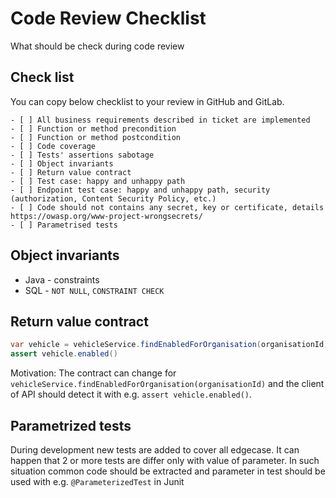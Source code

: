 # Code Review Checklist
What should be check during code review

## Check list

You can copy below checklist to your review in GitHub and GitLab.

```
- [ ] All business requirements described in ticket are implemented
- [ ] Function or method precondition
- [ ] Function or method postcondition
- [ ] Code coverage
- [ ] Tests' assertions sabotage
- [ ] Object invariants
- [ ] Return value contract
- [ ] Test case: happy and unhappy path
- [ ] Endpoint test case: happy and unhappy path, security (authorization, Content Security Policy, etc.)
- [ ] Code should not contains any secret, key or certificate, details https://owasp.org/www-project-wrongsecrets/
- [ ] Parametrised tests
```

## Object invariants

* Java - constraints
* SQL - `NOT NULL`, `CONSTRAINT CHECK`

## Return value contract

```java
var vehicle = vehicleService.findEnabledForOrganisation(organisationId)
assert vehicle.enabled()
```

Motivation:
The contract can change for `vehicleService.findEnabledForOrganisation(organisationId)` and the client of API should detect it with e.g. `assert vehicle.enabled()`.


## Parametrized tests

During development new tests are added to cover all edgecase. It can happen that 2 or more tests are differ only with value of parameter. In such situation common code should be extracted and parameter in test should be used with e.g. `@ParameterizedTest` in Junit 


